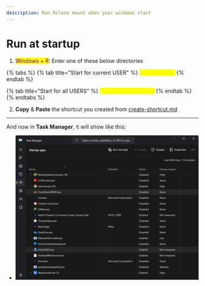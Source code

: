 ```yaml
---
description: Run Rclone mount when your windows start
---
```


# Run at startup

1. <mark style="color:purple;">Windows + R</mark>: Enter one of these below directories

{% tabs %}
{% tab title="Start for current USER" %}
<mark style="color:yellow;">`shell:Startup`</mark>
{% endtab %}

{% tab title="Start for all USERS" %}
<mark style="color:yellow;">`shell:Common Startup`</mark>
{% endtab %}
{% endtabs %}

2. **Copy** & **Paste** the shortcut you created from [create-shortcut.md](create-shortcut.md "mention")

***

And now in **Task Manager**, it will show like this:

* ![Auto start in Task Manager](<../../.gitbook/assets/Auto start in Task Manager using shellstartup.png>)

